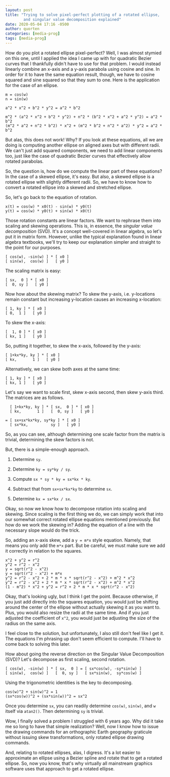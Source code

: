 ```yaml
---
layout: post
title: "Trying to solve pixel-perfect plotting of a rotated ellipse,
        and singular value decomposition explained"
date: 2020-05-04 17:16 -0500
author: quorten
categories: [media-prog]
tags: [media-prog]
---
```


How do you plot a rotated ellipse pixel-perfect?  Well, I was almost
stymied on this one, until I applied the idea I came up with for
quadratic Bezier curves that I thankfully didn't have to use for that
problem.  I would instead linearly combine an x-axis and a y-axis
parabola using cosine and sine.  In order for it to have the same
equation result, though, we have to cosine squared and sine squared so
that they sum to one.  Here is the application for the case of an
ellipse.

```
m = cos(w)
n = sin(w)

a^2 * x^2 + b^2 * y^2 = a^2 * b^2

m^2 * (a^2 * x^2 + b^2 * y^2) + n^2 * (b^2 * x^2 + a^2 * y^2) = a^2 * b^2
(m^2 * a^2 + n^2 * b^2) * x^2 + (m^2 * b^2 + n^2 * a^2) * y^2 = a^2 * b^2
```

But alas, this does not work!  Why?  If you look at these equations,
all we are doing is computing another ellipse on aligned axes but with
different radii.  We can't just add squared components, we need to add
linear components too, just like the case of quadratic Bezier curves
that effectively allow rotated parabolas.

<!-- more -->

So, the question is, how do we compute the linear part of these
equations?  In the case of a skewed ellipse, it's easy.  But also, a
skewed ellipse is a rotated ellipse with slightly different radii.
So, we have to know how to convert a rotated ellipse into a skewed and
stretched ellipse.

So, let's go back to the equation of rotation.

```
x(t) = cos(w) * x0(t) - sin(w) * y0(t)
y(t) = cos(w) * y0(t) + sin(w) * x0(t)
```

Those rotation constants are linear factors.  We want to rephrase them
into scaling and skewing operations.  This is, in essence, the
_singular value decomposition_ (SVD).  It's a concept well-covered in
linear algebra, so let's put it in matrix form.  However, unlike the
typical explanation found in linear algebra textbooks, we'll try to
keep our explanation simpler and straight to the point for our
purposes.

```
[ cos(w), -sin(w) ] * [ x0 ]
[ sin(w),  cos(w) ]   [ y0 ]
```

The scaling matrix is easy:

```
[ sx,  0 ] * [ x0 ]
[  0, sy ]   [ y0 ]
```

Now how about the skewing matrix?  To skew the y-axis,
i.e. y-locations remain constant but increasing y-location causes an
increasing x-location:

```
[ 1, ky ] * [ x0 ]
[ 0,  1 ]   [ y0 ]
```

To skew the x-axis:

```
[  1, 0 ] * [ x0 ]
[ kx, 1 ]   [ y0 ]
```

So, putting it together, to skew the x-axis, followed by the y-axis:

```
[ 1+kx*ky, ky ] * [ x0 ]
[ kx,       1 ]   [ y0 ]
```

Alternatively, we can skew both axes at the same time:

```
[ 1, ky ] * [ x0 ]
[ kx, 1 ]   [ y0 ]
```

Let's say we want to scale first, skew x-axis second, then skew y-axis
third.  The matrices are as follows.

```
  [ 1+kx*ky, ky ] * [ sx,  0 ] * [ x0 ]
  [ kx,       1 ]   [  0, sy ]   [ y0 ]

= [ sx+sx*kx*ky, sy*ky ] * [ x0 ]
  [ sx*kx,          sy ]   [ y0 ]
```

So, as you can see, although determining one scale factor from the
matrix is trivial, determining the skew factors is not.

But, there is a simple-enough approach.

1. Determine `sy`.

2. Determine `ky = sy*ky / sy`.

3. Compute `sx * sy * ky = sx*kx * ky`.

4. Subtract that from `sx+sx*kx*ky` to determine `sx`.

5. Determine `kx = sx*kx / sx`.

Okay, so now we know how to decompose rotation into scaling and
skewing.  Since scaling is the first thing we do, we can simply work
that into our somewhat correct rotated ellipse equations mentioned
previously.  But how do we work the skewing in?  Adding the equation
of a line with the necessary slope would do the trick.

So, adding an x-axis skew, add a `y = m*x` style equation.  Namely,
that means you only add the `m*x` part.  But be careful, we must make
sure we add it correctly in relation to the squares.

```
x^2 + y^2 = r^2
y^2 = r^2 - x^2
y = sqrt(r^2 - x^2)
y = sqrt(r^2 - x^2) + m*x
y^2 = r^2 - x^2 + 2 * m * x * sqrt(r^2 - x^2) + m^2 * x^2
y^2 = r^2 - x^2 + 2 * m * x * sqrt(r^2 - x^2) + m^2 * x^2
(1 - m^2) * x^2 + y^2 = r^2 + 2 * m * x * sqrt(r^2 - x^2)
```

Okay, that's looking ugly, but I think I get the point.  Because
otherwise, if you just add directly into the squares equation, you
would just be shifting around the center of the ellipse without
actually skewing it as you want to.  Plus, you would also resize the
radii at the same time.  And if you just adjusted the coefficient of
`x^2`, you would just be adjusting the size of the radius on the same
axis.

I feel close to the solution, but unfortunately, I also still don't
feel like I get it.  The equations I'm phrasing up don't seem
efficient to compute.  I'll have to come back to solving this later.

How about going the reverse direction on the Singular Value
Decomposition (SVD)?  Let's decompose as first scaling, second
rotation.

```
[ cos(w), -sin(w) ] * [ sx,  0 ] = [ sx*cos(w), -sy*sin(w) ]
[ sin(w),  cos(w) ]   [  0, sy ]   [ sx*sin(w),  sy*cos(w) ]
```

Using the trigonometric identities is the key to decomposing.

```
cos(w)^2 + sin(w)^2 = 1
(sx*cos(w))^2 + (sx*sin(w))^2 = sx^2
```

Once you determine `sx`, you can readily determine `cos(w)`, `sin(w)`,
and `w` itself via `atan2()`.  Then determining `sy` is trivial.

Wow, I finally solved a problem I struggled with 6 years ago.  Why did
it take me so long to have that simple realization?  Well, now I know
how to issue the drawing commands for an orthographic Earth geography
graticule without issuing skew transformations, only rotated ellipse
drawing commands.

And, relating to rotated ellipses, alas, I digress.  It's a lot easier
to approximate an ellipse using a Bezier spline and rotate that to get
a rotated ellipse.  So, now you know, that's why virtually all
mainstream graphics software uses that approach to get a rotated
ellipse.
